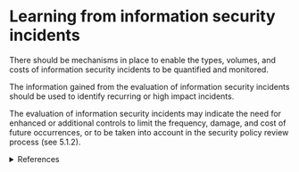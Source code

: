 # Learning from information security incidents

There should be mechanisms in place to enable the types, volumes, and costs of information security incidents to be quantified and monitored.

The information gained from the evaluation of information security incidents should be used to identify recurring or high impact incidents.

The evaluation of information security incidents may indicate the need for enhanced or additional controls to limit the frequency, damage, and cost of future occurrences, or to be taken into account in the security policy review process (see 5.1.2).

<details><summary>References</summary>

1. ISO 27002:2005 13.2.2 "Learning from information security incidents"
2. PCI DSS 3.2.1 "Requirement [12.10.2](80d15b5e-b53c-4e24-8009-59108f7a648c)" Review and test the plan
3. PCI DSS 3.2.1 "Requirement [12.10.6](2e27e0a6-51ad-40f8-985a-0aaf5b27c131)" Develop a process to modify and evolve the incident response plan
4. PCI DSS 3.2.1 "Requirement [12.11](24c4ffec-40cb-4abf-aa42-ce0677dc6b96)" Perform reviews
5. PCI DSS 3.2.1 "Requirement [12.11.1](f29e60fc-9fc1-41d9-b4d9-0f9f3e2ad734)" Maintain documentation of review process
</details>